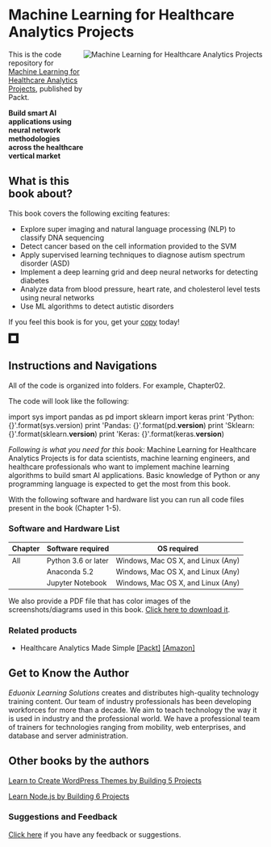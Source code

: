 # Machine Learning for Healthcare Analytics Projects

<a href="https://www.packtpub.com/big-data-and-business-intelligence/machine-learning-healthcare-analytics-projects?utm_source=github&utm_medium=repository&utm_campaign=9781789536591 "><img src="https://d255esdrn735hr.cloudfront.net/sites/default/files/imagecache/ppv4_main_book_cover/cover_8.png" alt="Machine Learning for Healthcare Analytics Projects" height="256px" align="right"></a>

This is the code repository for [Machine Learning for Healthcare Analytics Projects](https://www.packtpub.com/big-data-and-business-intelligence/machine-learning-healthcare-analytics-projects?utm_source=github&utm_medium=repository&utm_campaign=9781789536591), published by Packt.

**Build smart AI applications using neural network methodologies across the healthcare vertical market**

## What is this book about?

This book covers the following exciting features:
* Explore super imaging and natural language processing (NLP) to classify DNA sequencing 
* Detect cancer based on the cell information provided to the SVM 
* Apply supervised learning techniques to diagnose autism spectrum disorder (ASD) 
* Implement a deep learning grid and deep neural networks for detecting diabetes 
* Analyze data from blood pressure, heart rate, and cholesterol level tests using neural networks 
* Use ML algorithms to detect autistic disorders 

If you feel this book is for you, get your [copy](https://www.amazon.com/dp/1789536596) today!

<a href="https://www.packtpub.com/?utm_source=github&utm_medium=banner&utm_campaign=GitHubBanner"><img src="https://raw.githubusercontent.com/PacktPublishing/GitHub/master/GitHub.png" 
alt="https://www.packtpub.com/" border="5" /></a>

## Instructions and Navigations
All of the code is organized into folders. For example, Chapter02.

The code will look like the following:

import sys
import pandas as pd
import sklearn
import keras
print 'Python: {}'.format(sys.version)
print 'Pandas: {}'.format(pd.__version__)
print 'Sklearn: {}'.format(sklearn.__version__)
print 'Keras: {}'.format(keras.__version__)


*Following is what you need for this book:*
Machine Learning for Healthcare Analytics Projects is for data scientists, machine learning engineers, and healthcare professionals who want to implement machine learning algorithms to build smart AI applications. Basic knowledge of Python or any programming language is expected to get the most from this book.

With the following software and hardware list you can run all code files present in the book (Chapter 1-5).
### Software and Hardware List
| Chapter | Software required | OS required |
| -------- | ------------------------------------ | ----------------------------------- |
| All | Python 3.6 or later | Windows, Mac OS X, and Linux (Any) |
|  | Anaconda 5.2 | Windows, Mac OS X, and Linux (Any) |
|  | Jupyter Notebook | Windows, Mac OS X, and Linux (Any) |


We also provide a PDF file that has color images of the screenshots/diagrams used in this book. [Click here to download it](https://www.packtpub.com/sites/default/files/downloads/9781789536591_ColorImages.pdf).

### Related products
* Healthcare Analytics Made Simple  [[Packt]](https://www.packtpub.com/big-data-and-business-intelligence/healthcare-analytics-made-simple?utm_source=github&utm_medium=repository&utm_campaign=) [[Amazon]](https://www.amazon.com/dp/1787286703)


## Get to Know the Author
*Eduonix Learning Solutions*
creates and distributes high-quality technology training content. Our team of industry professionals has been developing workforces for more than a decade. We aim to teach technology the way it is used in industry and the professional world. We have a professional team of trainers for technologies ranging from mobility, web enterprises, and database and server administration.


## Other books by the authors
[Learn to Create WordPress Themes by Building 5 Projects](https://www.packtpub.com/web-development/learn-create-wordpress-themes-building-5-projects?utm_source=github&utm_medium=repository&utm_campaign=9781787286641 )

[Learn Node.js by Building 6 Projects](https://www.packtpub.com/web-development/learn-nodejs-building-6-projects?utm_source=github&utm_medium=repository&utm_campaign=9781788293631 )



### Suggestions and Feedback
[Click here](https://docs.google.com/forms/d/e/1FAIpQLSdy7dATC6QmEL81FIUuymZ0Wy9vH1jHkvpY57OiMeKGqib_Ow/viewform) if you have any feedback or suggestions.
